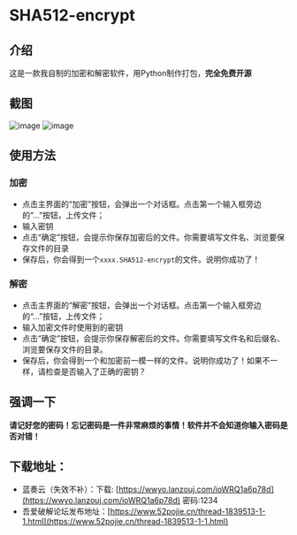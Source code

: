 # SHA512-encrypt
## 介绍
这是一款我自制的加密和解密软件，用Python制作打包，**完全免费开源**

## 截图
![image](https://attach.52pojie.cn/forum/202309/29/155113rhjbmkgx5cuebigx.png)
![image](https://attach.52pojie.cn/forum/202309/29/155148qn89bcaooeo98eoc.png)

## 使用方法
### 加密
- 点击主界面的“加密”按钮，会弹出一个对话框。点击第一个输入框旁边的“...”按钮，上传文件；
- 输入密钥
- 点击“确定”按钮，会提示你保存加密后的文件。你需要填写文件名、浏览要保存文件的目录
- 保存后，你会得到一个`xxxx.SHA512-encrypt`的文件。说明你成功了！

### 解密
- 点击主界面的“解密”按钮，会弹出一个对话框。点击第一个输入框旁边的“...”按钮，上传文件；
- 输入加密文件时使用到的密钥
- 点击“确定”按钮，会提示你保存解密后的文件。你需要填写文件名和后缀名、浏览要保存文件的目录。
- 保存后，你会得到一个和加密前一模一样的文件。说明你成功了！如果不一样，请检查是否输入了正确的密钥？

## 强调一下
**请记好您的密码！忘记密码是一件非常麻烦的事情！软件并不会知道你输入密码是否对错！**

## 下载地址：
- 蓝奏云（失效不补）：下载: [https://wwyo.lanzouj.com/ioWRQ1a6p78d](https://wwyo.lanzouj.com/ioWRQ1a6p78d) 密码:1234
- 吾爱破解论坛发布地址：[https://www.52pojie.cn/thread-1839513-1-1.html](https://www.52pojie.cn/thread-1839513-1-1.html)
